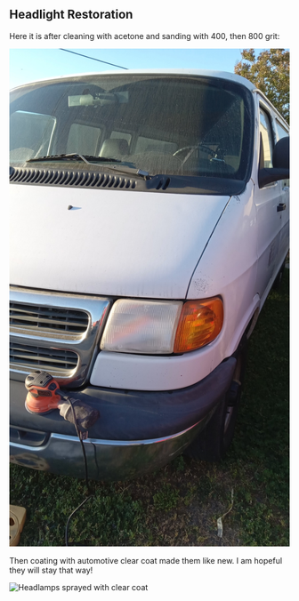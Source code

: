 ## Headlight Restoration

Here it is after cleaning with acetone and sanding with 400, then 800 grit:

![Headlamps after sanding with 800 grit](/images/headlamp_sanding_800grit_20240503.jpg)

Then coating with automotive clear coat made them like new. I am hopeful they will stay that way!

![Headlamps sprayed with clear coat](/images/headlight_1stage_EPA_clearcoat_202405.jpg)
